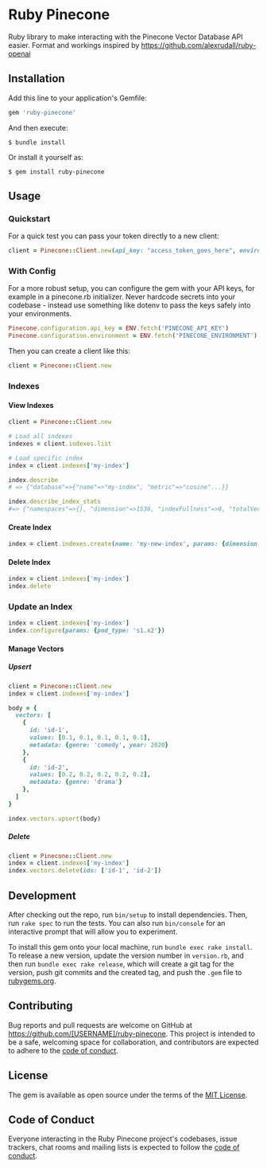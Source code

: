 # Ruby Pinecone

Ruby library to make interacting with the Pinecone Vector Database API easier.
Format and workings inspired by https://github.com/alexrudall/ruby-openai

## Installation

Add this line to your application's Gemfile:

```ruby
gem 'ruby-pinecone'
```

And then execute:

    $ bundle install

Or install it yourself as:

    $ gem install ruby-pinecone

## Usage

### Quickstart

For a quick test you can pass your token directly to a new client:

```ruby
client = Pinecone::Client.new(api_key: "access_token_goes_here", environment: "us-east1-gcp")
```

### With Config

For a more robust setup, you can configure the gem with your API keys, for example in a pinecone.rb initializer. Never hardcode secrets into your codebase - instead use something like dotenv to pass the keys safely into your environments.

```ruby
Pinecone.configuration.api_key = ENV.fetch('PINECONE_API_KEY')
Pinecone.configuration.environment = ENV.fetch('PINECONE_ENVIRONMENT')
```
Then you can create a client like this:

```ruby
client = Pinecone::Client.new
```

### Indexes

#### View Indexes
```ruby
client = Pinecone::Client.new

# Load all indexes
indexes = client.indexes.list

# Load specific index
index = client.indexes['my-index']

index.describe
# => {"database"=>{"name"=>"my-index", "metric"=>"cosine"...}}

index.describe_index_stats
#=> {"namespaces"=>{}, "dimension"=>1536, "indexFullness"=>0, "totalVectorCount"=>0}
```

#### Create Index
```ruby
index = client.indexes.create(name: 'my-new-index', params: {dimension: 1536})
```

#### Delete Index
```ruby
index = client.indexes['my-index']
index.delete
```

### Update an Index
```ruby
index = client.indexes['my-index']
index.configure(params: {pod_type: 's1.x2'})
```

#### Manage Vectors

##### Upsert
```ruby
client = Pinecone::Client.new
index = client.indexes['my-index']

body = {
  vectors: [
    {
      id: 'id-1',
      values: [0.1, 0.1, 0.1, 0.1, 0.1],
      metadata: {genre: 'comedy', year: 2020}
    },
    {
      id: 'id-2',
      values: [0.2, 0.2, 0.2, 0.2, 0.2],
      metadata: {genre: 'drama'}
    },
  ]
}

index.vectors.upsert(body)
```

##### Delete
```ruby
client = Pinecone::Client.new
index = client.indexes['my-index']
index.vectors.delete(ids: ['id-1', 'id-2'])
```

## Development

After checking out the repo, run `bin/setup` to install dependencies. Then, run `rake spec` to run the tests. You can also run `bin/console` for an interactive prompt that will allow you to experiment.

To install this gem onto your local machine, run `bundle exec rake install`. To release a new version, update the version number in `version.rb`, and then run `bundle exec rake release`, which will create a git tag for the version, push git commits and the created tag, and push the `.gem` file to [rubygems.org](https://rubygems.org).

## Contributing

Bug reports and pull requests are welcome on GitHub at https://github.com/[USERNAME]/ruby-pinecone. This project is intended to be a safe, welcoming space for collaboration, and contributors are expected to adhere to the [code of conduct](https://github.com/[USERNAME]/ruby-pinecone/blob/main/CODE_OF_CONDUCT.md).

## License

The gem is available as open source under the terms of the [MIT License](https://opensource.org/licenses/MIT).

## Code of Conduct

Everyone interacting in the Ruby Pinecone project's codebases, issue trackers, chat rooms and mailing lists is expected to follow the [code of conduct](https://github.com/[USERNAME]/ruby-pinecone/blob/main/CODE_OF_CONDUCT.md).

